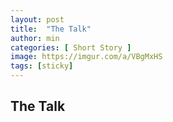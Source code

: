 ```yaml
---
layout: post
title:  "The Talk"
author: min
categories: [ Short Story ]
image: https://imgur.com/a/VBgMxHS
tags: [sticky]
---
```


## The Talk
